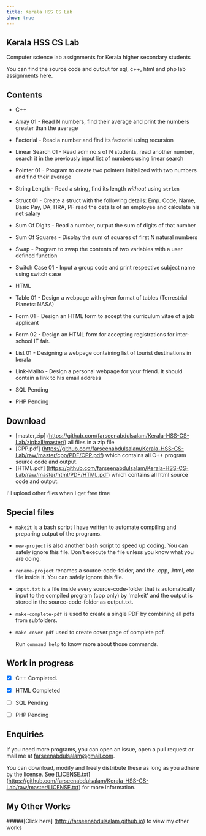 ```yaml
---
title: Kerala HSS CS Lab
show: true
---
```

## Kerala HSS CS Lab
Computer science lab assignments for Kerala higher secondary students

You can find the source code and output for sql, c++, html and php lab assignments here.

## Contents
 * C++
  * Array 01 - Read N numbers, find their average and print the numbers
    greater than the average
  * Factorial - Read a number and find its factorial using recursion
  * Linear Search 01 - Read adm no.s of N students, read another number,
    search it in the previously input list of numbers using linear search
  * Pointer 01 - Program to create two pointers initialized with two numbers
    and find their average
  * String Length - Read a string, find its length *without* using `strlen`
  * Struct 01 - Create a struct with the following details:
      Emp. Code, Name, Basic Pay, DA, HRA, PF
    read the details of an employee and calculate his net salary
  * Sum Of Digits - Read a number, output the sum of digits of that number
  * Sum Of Squares - Display the sum of squares of first N natural numbers
  * Swap - Program to swap the contents of two variables with a user defined
    function
  * Switch Case 01 - Input a group code and print respective subject name using
    switch case

 * HTML
  * Table 01 - Design a webpage with given format of tables (Terrestrial Planets: NASA)
  * Form 01 - Design an HTML form to accept the curriculum vitae of a job applicant
  * Form 02 - Design an HTML form for accepting registrations for inter-school IT fair.
  * List 01 - Designing a webpage containing list of tourist destinations in kerala
  * Link-Mailto - Design a personal webpage for your friend. It should contain a link to his email address

 * SQL
  Pending
 * PHP
  Pending

## Download
 * [master,zip] (https://github.com/farseenabdulsalam/Kerala-HSS-CS-Lab/zipball/master/) all files in a zip file
 * [CPP.pdf] (https://github.com/farseenabdulsalam/Kerala-HSS-CS-Lab/raw/master/cpp/PDF/CPP.pdf) which contains all C++ program source code and output.
 * [HTML.pdf] (https://github.com/farseenabdulsalam/Kerala-HSS-CS-Lab/raw/master/html/PDF/HTML.pdf) which contains all html source code and output.

 I'll upload other files when I get free time

## Special files
* `makeit` is a bash script I have written to automate compiling and preparing output of the programs.
* `new-project` is also another bash script to speed up coding. You can safely ignore this file. Don't execute the file unless you know what you are doing.
* `rename-project` renames a source-code-folder, and the .cpp, .html, etc file inside it. You can safely ignore this file.
* `input.txt` is a file inside every source-code-folder that is automatically input to the compiled program (cpp only) by 'makeit' and the output is stored in the source-code-folder as output.txt.
* `make-complete-pdf` is used to create a single PDF by combining all pdfs from subfolders.
* `make-cover-pdf` used to create cover page of complete pdf.

  Run `command help` to know more about those commands.

## Work in progress
 * [x] C++ Completed.
 * [x] HTML Completed
 * [ ] SQL Pending
 * [ ] PHP Pending


## Enquiries
If you need more programs, you can open an issue, open a pull request or mail me at farseenabdulsalam@gmail.com.

You can download, modify and freely distribute these as long as you adhere by the license.
See [LICENSE.txt] (https://github.com/farseenabdulsalam/Kerala-HSS-CS-Lab/raw/master/LICENSE.txt) for more information.

## My Other Works
#####[Click here] (http://farseenabdulsalam.github.io) to view my other works
